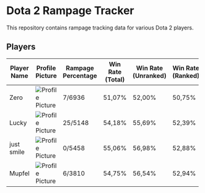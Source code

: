 # Dota 2 Rampage Tracker
This repository contains rampage tracking data for various Dota 2 players.

## Players
| Player Name | Profile Picture | Rampage Percentage | Win Rate (Total) | Win Rate (Unranked) | Win Rate (Ranked) | Rampage File |
|-------------|-----------------|--------------------|------------------|---------------------|-------------------|--------------|
| Zero | ![Profile Picture](https://avatars.steamstatic.com/c0a975434fc5b15f662cbe8214fc898c493b55ea_full.jpg) | 7/6936| 51,07% | 52,00% | 50,75% | [Rampages](./Players/Zero/Rampages.md) |
| Lucky | ![Profile Picture](https://avatars.steamstatic.com/1191c81a57194f64acfcda94f0fd0cb94e92eff7_full.jpg) | 25/5148| 54,18% | 55,69% | 52,39% | [Rampages](./Players/Lucky/Rampages.md) |
| just smile | ![Profile Picture](https://avatars.steamstatic.com/16392e7c2bf30770c48c4b989eef4a19f237d548_full.jpg) | 0/5458| 55,06% | 56,98% | 52,88% | [Rampages](./Players/just+smile/Rampages.md) |
| Mupfel | ![Profile Picture](https://avatars.steamstatic.com/5975408a7d136abfeb6160943f0db7743d542d54_full.jpg) | 6/3810| 54,75% | 56,54% | 52,94% | [Rampages](./Players/Mupfel/Rampages.md) |
